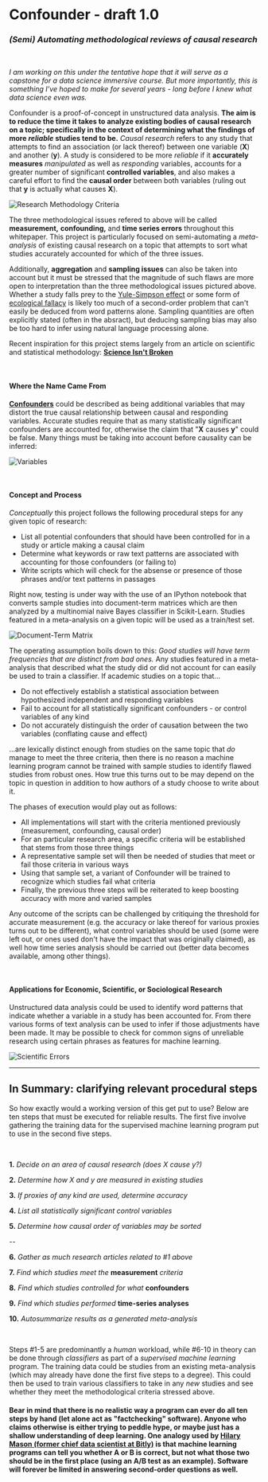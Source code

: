 # Confounder - draft 1.0

### *(Semi) Automating methodological reviews of causal research*

&nbsp;

*I am working on this under the tentative hope that it will serve as a capstone for a data science immersive course. But more importantly, this is something I've hoped to make for several years - long before I knew what data science even was.*

Confounder is a proof-of-concept in unstructured data analysis. **The aim is to reduce the time it takes to analyze existing bodies of causal research on a topic; specifically in the context of determining what the findings of more *reliable* studies tend to be.** *Causal research* refers to any study that attempts to find an association (or lack thereof) between one variable (**X**) and another (**y**). A study is considered to be more *reliable* if it **accurately measures** *manipulated* as well as *responding* variables, accounts for a greater number of significant **controlled variables**, and also makes a careful effort to find the **causal order** between both variables (ruling out that **y** is actually what causes **X**).

![Research Methodology Criteria](https://raw.githubusercontent.com/analyticascent/confounder/master/Research%20Methodology.png)

The three methodological issues refered to above will be called **measurement,** **confounding,** and **time series errors** throughout this whitepaper. This project is particularly focused on semi-automating a *meta-analysis* of existing causal research on a topic that attempts to sort what studies accurately accounted for which of the three issues.

Additionally, **aggregation** and **sampling issues** can also be taken into account but it must be stressed that the magnitude of such flaws are more open to interpretation than the three methodological issues pictured above. Whether a study falls prey to the [Yule-Simpson effect](http://www.wsj.com/articles/SB125970744553071829) or some form of [ecological fallacy](http://www.socialresearchmethods.net/kb/fallacy.php) is likely too much of a second-order problem that can't easily be deduced from word patterns alone. Sampling quantities are often explicitly stated (often in the absract), but deducing sampling bias may also be too hard to infer using natural language processing alone. 

Recent inspiration for this project stems largely from an article on scientific and statistical methodology: [**Science Isn't Broken**](http://fivethirtyeight.com/features/science-isnt-broken/)

&nbsp;

#### Where the Name Came From

[**Confounders**](https://en.wikipedia.org/wiki/Confounding) could be described as being additional variables that may distort the true causal relationship between causal and responding variables. Accurate studies require that as many statistically significant confounders are accounted for, otherwise the claim that "**X** causes **y**" could be false. Many things must be taking into account before causality can be inferred:

![Variables](https://significantlystatistical.files.wordpress.com/2014/12/slide-31.png "Variable Types")

&nbsp;

#### Concept and Process

*Conceptually* this project follows the following procedural steps for any given topic of research:

* List all potential confounders that should have been controlled for in a study or article making a causal claim
* Determine what keywords or raw text patterns are associated with accounting for those confounders (or failing to)
* Write scripts which will check for the absense or presence of those phrases and/or text patterns in passages

Right now, testing is under way with the use of an IPython notebook that converts sample studies into document-term matrices which are then analyzed by a multinomial naive Bayes classifier in Scikit-Learn. Studies featured in a meta-analysis on a given topic will be used as a train/test set.

![Document-Term Matrix](http://mlg.postech.ac.kr/static/research/nmf_cluster1.PNG)

The operating assumption boils down to this: *Good studies will have term frequencies that are distinct from bad ones.* Any studies featured in a meta-analysis that described what the study did or did not account for can easily be used to train a classifier. If academic studies on a topic that... 

* Do not effectively establish a statistical association between hypothesized independent and responding variables
* Fail to account for all statistically significant confounders - or control variables of any kind
* Do not accurately distinguish the order of causation between the two variables (conflating cause and effect)

...are lexically distinct enough from studies on the same topic that *do* manage to meet the three criteria, then there is no reason a machine learning program cannot be trained with sample studies to identify flawed studies from robust ones. How true this turns out to be may depend on the topic in question in addition to how authors of a study choose to write about it.

The phases of execution would play out as follows:

* All implementations will start with the criteria mentioned previously (measurement, confounding, causal order)
* For an particular research area, a specific criteria will be established that stems from those three things
* A representative sample set will then be needed of studies that meet or fail those criteria in various ways
* Using that sample set, a variant of Confounder will be trained to recognize which studies fail what criteria
* Finally, the previous three steps will be reiterated to keep boosting accuracy with more and varied samples

Any outcome of the scripts can be challenged by critiquing the threshold for accurate measurement (e.g. the accuracy or lake thereof for various proxies turns out to be different), what control variables should be used (some were left out, or ones used don't have the impact that was originally claimed), as well how time series analysis should be carried out (better data becomes available, among other things).

&nbsp;

#### Applications for Economic, Scientific, or Sociological Research

Unstructured data analysis could be used to identify word patterns that indicate whether a variable in a study has been accounted for. From there various forms of text analysis can be used to infer if those adjustments have been made. It may be possible to check for common signs of unreliable research using certain phrases as features for machine learning.

![Scientific Errors](http://www.compoundchem.com/wp-content/uploads/2014/04/A-Rough-Guide-to-Spotting-Bad-Science-2015.png "A Rough Guide to Spotting Bad Science")

___

## In Summary: clarifying relevant procedural steps

So how exactly would a working version of this get put to use? Below are ten steps that must be executed for reliable results. The first five involve gathering the training data for the supervised machine learning program put to use in the second five steps. 

&nbsp;

 **1.** *Decide on an area of causal research (does X cause y?)*

 **2.** *Determine how X and y are measured in existing studies*

 **3.** *If proxies of any kind are used, determine accuracy*

 **4.** *List all statistically significant control variables*
 
 **5.** *Determine how causal order of variables may be sorted*
 
 --
 
 **6.** *Gather as much research articles related to #1 above*
 
 **7.** *Find which studies meet the* **measurement** *criteria*
 
 **8.** *Find which studies controlled for what* **confounders**
 
 **9.** *Find which studies performed* **time-series analyses**
 
 **10.** *Autosummarize results as a generated meta-analysis*
 
 &nbsp;
 
 Steps #1-5 are predominantly a *human* workload, while #6-10 in theory can be done through *classifiers* as part of a *supervised machine learning* program. The training data could be studies from an existing meta-analysis (which may already have done the first five steps to a degree). This could then be used to train various classifiers to take in any *new* studies and see whether they meet the methodological criteria stressed above. 
 
#### Bear in mind that there is no realistic way a program can ever do all ten steps by hand (let alone act as "factchecking" software). Anyone who claims otherwise is either trying to peddle hype, or maybe just has a shallow understanding of deep learning. One analogy used by [Hilary Mason (former chief data scientist at Bitly)](http://www.pcmaconvene.org/features/the-mindset-you-need-to-develop-according-to-data-expert-hilary-mason/) is that machine learning programs can tell you whether A or B is correct, but not what those two should be in the first place (using an A/B test as an example). Software will forever be limited in answering second-order questions as well.
